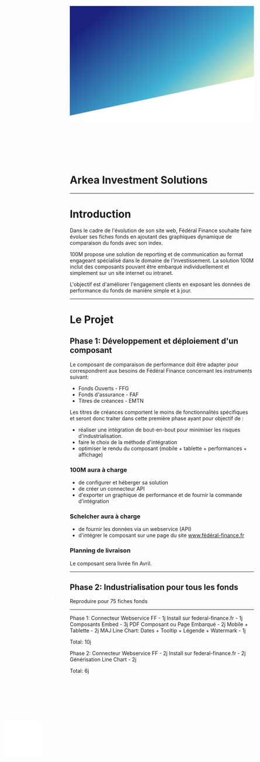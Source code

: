 <div style="margin-bottom: 140px;">
  <img src="/extra/background.png"/>
  <img src="/extra/logo.png" style="position: absolute;top: 50%;left: 50px;width: 100px;" />
  <h1 style="-webkit-print-color-adjust: exact;position: absolute;top: 40%;left: 50px;color: rgba(255, 255, 255, 1);">Reporting OnDemand</h1>
</div>

# Arkea Investment Solutions

---

# Introduction
Dans le cadre de l'évolution de son site web, Fédéral Finance souhaite faire évoluer ses fiches fonds en ajoutant des graphiques dynamique de comparaison du fonds avec son index.

100M propose une solution de reporting et de communication au format engageant spécialisé dans le domaine de l'investissement. La solution 100M inclut des composants pouvant être embarqué individuellement et simplement sur un site internet ou intranet.

L'objectif est d'améliorer l'engagement clients en exposant les données de performance du fonds de manière simple et à jour.

---

# Le Projet
## Phase 1: Développement et déploiement d'un composant

Le composant de comparaison de performance doit être adapter pour correspondrent aux besoins de Fédéral Finance concernant les instruments suivant:
- Fonds Ouverts - FFG
- Fonds d'assurance - FAF
- Titres de créances - EMTN

Les titres de créances comportent le moins de fonctionnalités spécifiques et seront donc traiter dans cette première phase ayant pour objectif de :
- réaliser une intégration de bout-en-bout pour minimiser les risques d'industrialisation.
- faire le choix de la méthode d'intégration
- optimiser le rendu du composant (mobile + tablette + performances + affichage)

### 100M aura à charge
* de configurer et héberger sa solution
* de créer un connecteur API
* d'exporter un graphique de performance et de fournir la commande d'intégration

### Schelcher aura à charge
* de fournir les données via un webservice (API)
* d'intégrer le composant sur une page du site www.fédéral-finance.fr

### Planning de livraison
Le composant sera livrée fin Avril.

---

## Phase 2: Industrialisation pour tous les fonds
Reproduire pour 75 fiches fonds

---

Phase 1:
Connecteur Webservice FF - 1j
Install sur federal-finance.fr - 1j
Composants Embed - 3j
PDF Composant ou Page Embarqué - 2j
Mobile + Tablette - 2j
MAJ Line Chart: Dates + Tooltip + Légende + Watermark - 1j

Total: 10j

Phase 2:
Connecteur Webservice FF - 2j
Install sur federal-finance.fr - 2j
Générisation Line Chart - 2j

Total: 6j

